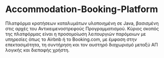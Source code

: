 # Accommodation-Booking-Platform
Πλατφόρμα κρατήσεων καταλυμάτων υλοποιημένη σε Java, βασισμένη στις αρχές του Αντικειμενοστρεφούς Προγραμματισμού. Κύριος σκοπός της πλατφόρμας είναι η προσομοίωση λειτουργιών παρόμοιων με υπηρεσίες όπως το Airbnb ή το Booking.com, με έμφαση στην επεκτασιμότητα, τη συντήρηση και τον αυστηρό διαχωρισμό μεταξύ ΑΠ λογικής και διεπαφής χρήστη.
